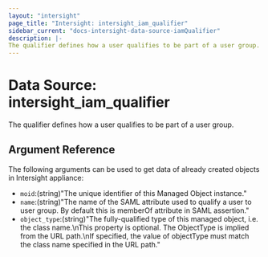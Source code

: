 ```yaml
---
layout: "intersight"
page_title: "Intersight: intersight_iam_qualifier"
sidebar_current: "docs-intersight-data-source-iamQualifier"
description: |-
The qualifier defines how a user qualifies to be part of a user group.
---
```


# Data Source: intersight_iam_qualifier
The qualifier defines how a user qualifies to be part of a user group.
## Argument Reference
The following arguments can be used to get data of already created objects in Intersight appliance:
* `moid`:(string)"The unique identifier of this Managed Object instance."
* `name`:(string)"The name of the SAML attribute used to qualify a user to user group. By default this is memberOf attribute in SAML assertion."
* `object_type`:(string)"The fully-qualified type of this managed object, i.e. the class name.\nThis property is optional. The ObjectType is implied from the URL path.\nIf specified, the value of objectType must match the class name specified in the URL path."
